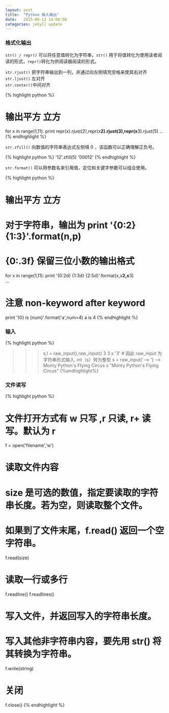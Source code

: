 ```yaml
---
layout: post
title:  "Python 输入输出"
date:   2015-09-13 14:00:50
categories: jekyll update
---
```

### 格式化输出

`str() / repr()` 可以将任意值转化为字符串，`str()` 用于将值转化为使用读者阅读的形式，`repr()`转化为供阅读器阅读的形式。

`str.rjust()` 把字符串输出到一列，并通过向左侧填充空格来使其右对齐  
`str.ljust()` 左对齐   
`str.center()`中间对齐  

{% highlight python %}
# 输出平方 立方
for x in range(1,11):
    print repr(x).rjust(2),repr(x**2).rjust(3),repr(x**3).rjust(5)
...
{% endhighlight %}

`str.zfill()` 向数值的字符串表达式左侧填 0 ，该函数可以正确理解正负号。

{% highlight python %}
'12'.zfill(5)
'00012'
{% endhighlight %}

`str.format()` 可以用参数名来引用值，定位和关键字参数可以组合使用。

{% highlight python %}
# 输出平方 立方
# 对于字符串，输出为 print '{0:2} {1:3}'.format(n,p)
# {0:.3f} 保留三位小数的输出格式
for x in range(1,11):
    print '{0:2d} {1:3d} {2:5d}'.format(x,x**2,x**3)  
...
# 注意 non-keyword  after keyword
print '{0} is {num}'.format('a',num=4)
a is 4
{% endhighlight %}

### 输入

{% highlight python %}
>>> s,l = raw_input(),raw_input()
3
3
s
'3'  # 因此 raw_input 为字符串形式输入, int（s）转为整型
>>> s = raw_input('--> ')
--> Monty Python's Flying Circus
>>> s
"Monty Python's Flying Circus"
{%endhighlight%}

### 文件读写

{% highlight python %}
# 文件打开方式有 w 只写 ,r 只读, r+ 读写。默认为 r
f = open('filename','w')
# 读取文件内容
# size 是可选的数值，指定要读取的字符串长度。若为空，则读取整个文件。
# 如果到了文件末尾，f.read() 返回一个空字符串。
f.read(size)
# 读取一行或多行
f.readline()
f.readlines()
# 写入文件，并返回写入的字符串长度。
# 写入其他非字符串内容，要先用 str() 将其转换为字符串。
f.write(string)
# 关闭
f.close()
{% endhighlight %}